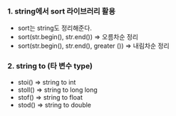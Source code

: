### 1. string에서 sort 라이브러리 활용
- sort는 string도 정리해준다.
- sort(str.begin(), str.end()) => 오름차순 정리
- sort(str.begin(), str.end(), greater<char> ()) => 내림차순 정리
  
### 2. string to (타 변수 type)
  - stoi() => string to int
  - stoll() => string to long long
  - stof() => string to float
  - stod() => string to double
